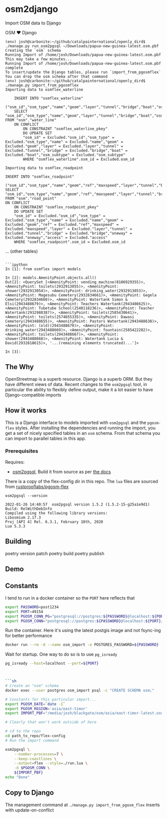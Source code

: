 # osm2django

Import OSM data to Django

OSM :heart: Django

```
(env) josh@carbonite:~/github/catalpainternational/openly_dird$ ./manage.py run_osm2pgsql ~/Downloads/papua-new-guinea-latest.osm.pbf 
Creating the `osm` schema
Running Import of /home/josh/Downloads/papua-new-guinea-latest.osm.pbf
This may take a few minutes...
Running Import of /home/josh/Downloads/papua-new-guinea-latest.osm.pbf complete
To insert/update the Django tables, please run `import_from_pgosmflex`
You can drop the osm schema after that command
(env) josh@carbonite:~/github/catalpainternational/openly_dird$ ./manage.py import_from_pgosmflex
Importing data to osmflex_waterline

    INSERT INTO "osmflex_waterline"
        ("osm_id","osm_type","name","geom","layer","tunnel","bridge","boat","osm_subtype")
    SELECT "osm_id","osm_type","name","geom","layer","tunnel","bridge","boat","osm_subtype" FROM "osm"."water_line"
    ON CONFLICT
        ON CONSTRAINT "osmflex_waterline_pkey"
        DO UPDATE SET
        "osm_id" = Excluded."osm_id","osm_type" = Excluded."osm_type","name" = Excluded."name","geom" = Excluded."geom","layer" = Excluded."layer","tunnel" = Excluded."tunnel","bridge" = Excluded."bridge","boat" = Excluded."boat","osm_subtype" = Excluded."osm_subtype"
        WHERE "osmflex_waterline".osm_id = Excluded.osm_id
    
Importing data to osmflex_roadpoint
```
    INSERT INTO "osmflex_roadpoint"
        ("osm_id","osm_type","name","geom","ref","maxspeed","layer","tunnel","bridge","oneway","access")
    SELECT "osm_id","osm_type","name","geom","ref","maxspeed","layer","tunnel","bridge","oneway","access" FROM "osm"."road_point"
    ON CONFLICT
        ON CONSTRAINT "osmflex_roadpoint_pkey"
        DO UPDATE SET
        "osm_id" = Excluded."osm_id","osm_type" = Excluded."osm_type","name" = Excluded."name","geom" = Excluded."geom","ref" = Excluded."ref","maxspeed" = Excluded."maxspeed","layer" = Excluded."layer","tunnel" = Excluded."tunnel","bridge" = Excluded."bridge","oneway" = Excluded."oneway","access" = Excluded."access"
        WHERE "osmflex_roadpoint".osm_id = Excluded.osm_id
    
... (other tables)
```

```ipython
In [1]: from osmflex import models

In [2]: models.AmenityPoint.objects.all()
Out[2]: <QuerySet [<AmenityPoint: vending_machine(8106929355)>, <AmenityPoint: toilets(2932913055)>, <AmenityPoint: shower(2932913054)>, <AmenityPoint: drinking_water(2932913053)>, <AmenityPoint: Magesubu Cemetery(2932834661)>, <AmenityPoint: Gegela Cemetery(2932834660)>, <AmenityPoint: Watertank Simon & Elsi(2943488679)>, <AmenityPoint: Teachers Watertank(2943486625)>, <AmenityPoint: Tubetube School(2540118236)>, <AmenityPoint: Teacher Watertank(2932988387)>, <AmenityPoint: toilets(2585430641)>, <AmenityPoint: toilets(2574655335)>, <AmenityPoint: Dawasi Cemetery(2943488655)>, <AmenityPoint: Pastors Watertank(2943488638)>, <AmenityPoint: (old)(2943488670)>, <AmenityPoint: drinking_water(2943488669)>, <AmenityPoint: fountain(2585422282)>, <AmenityPoint: toilets(2943488667)>, <AmenityPoint: shower(2943488668)>, <AmenityPoint: Watertank Lucia & David(2932818615)>, '...(remaining elements truncated)...']>

In [3]: 
```



## The Why

OpenStreetmap is a superb resource. Django is a superb ORM. But they have different views of data. Recent changes to the `osm2pgsql` tool, in particular the ability to flexibly define output, make it a lot easier to have Django-compatible imports

## How it works

This is a Django interface to models imported with `osm2pgsql`  and the `pgosm-flex` styles. After installing the dependencies and running the import, you get a set of nicely specified tables in an `osm` schema. From that schema you can import to parallel tables in this app.

### Prerequisites

Requires:
 - [osm2pgsql](https://github.com/openstreetmap/osm2pgsql), Build it from source as per [the docs](https://github.com/openstreetmap/osm2pgsql/blob/master/README.md#building)

There is a copy of the flex-config dir in this repo. The `lua` files are sourced from [rustprooflabs/pgosm-flex](https://github.com/rustprooflabs/pgosm-flex)

`osm2pgsql --version`

```pre
2022-01-26 14:40:57  osm2pgsql version 1.5.2 (1.5.2-15-g25a1e9d1)
Build: RelWithDebInfo
Compiled using the following library versions:
Libosmium 2.17.3
Proj [API 4] Rel. 6.3.1, February 10th, 2020
Lua 5.3.3
```

## Building

poetry version patch
poetry build
poetry publish

## Demo



## Constants

I tend to run in a docker container so the `PORT` here reflects that

```sh
export PASSWORD=post1234
export PORT=49154
export PGOSM_CONN_PG="postgresql://postgres:${PASSWORD}@localhost:${PORT}/postgres"
export PGOSM_CONN="postgresql://postgres:${PASSWORD}@localhost:${PORT}/postgres"
```

Run the container. Here it's using the latest postgis image and not fsync-ing for better performance

```sh
docker run --rm -d --name osm_import -e POSTGRES_PASSWORD=${PASSWORD} -p ${PORT}:5432 postgis/postgis:14-3.2 -c fsync=off
```

Wait for startup. One way to do so is to use `pg_isready`

```sh
pg_isready --host=localhost --port=${PORT}



```sh
# Create an "osm" schema
docker exec --user postgres osm_import psql -c "CREATE SCHEMA osm;"
```

```sh
# Constants for this particular import...
export PGOSM_DATE=`date -I`
export PGOSM_REGION='asia/east-timor'
export IMPORT_PBF="/media/josh/blackgate/osm/asia/east-timor-latest.osm.pbf"

# Clearly that won't work outside of here

# cd to the repo
cd path_to_repo/flex-config
# Run the import command

osm2pgsql \
    --number-processes=7 \
    --keep-coastlines \
    --output=flex --style=./run.lua \
    -d $PGOSM_CONN \
    ${IMPORT_PBF}
echo "Done"
```

## Copy to Django

The management command at `./manage.py import_from_pgosm_flex` inserts with update-on-conflict
